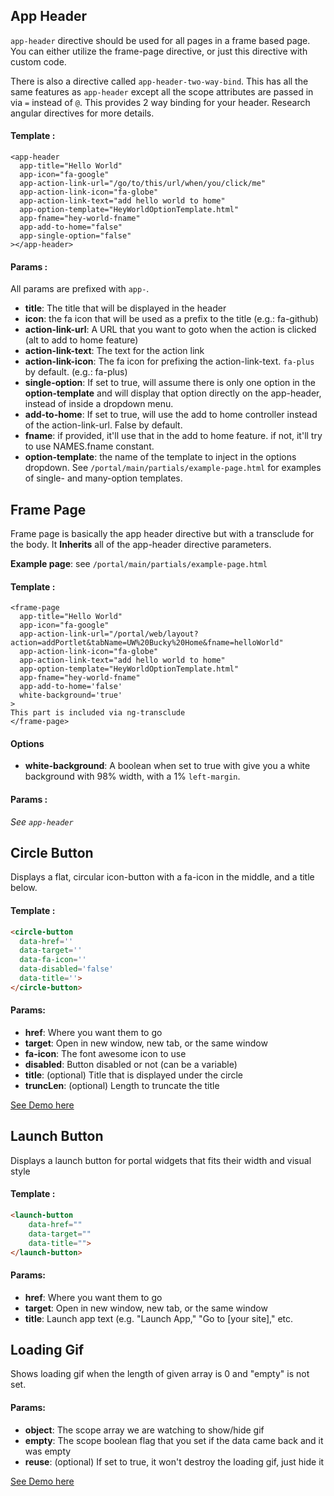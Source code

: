 ## App Header

`app-header` directive should be used for all pages in a frame based page. You can either utilize the frame-page directive, or just this directive with custom code.

There is also a directive called `app-header-two-way-bind`. This has all the same features as `app-header` except all the scope attributes are passed in via `=` instead of `@`. This provides 2 way binding for your header. Research angular directives for more details.

#### Template :

```
<app-header
  app-title="Hello World"
  app-icon="fa-google"
  app-action-link-url="/go/to/this/url/when/you/click/me"
  app-action-link-icon="fa-globe"
  app-action-link-text="add hello world to home"
  app-option-template="HeyWorldOptionTemplate.html"
  app-fname="hey-world-fname"
  app-add-to-home="false"
  app-single-option="false"
></app-header>
```

#### Params :

All params are prefixed with `app-`.

* **title**: The title that will be displayed in the header
* **icon**: the fa icon that will be used as a prefix to the title (e.g.: fa-github)
* **action-link-url**: A URL that you want to goto when the action is clicked (alt to add to home feature)
* **action-link-text**: The text for the action link
* **action-link-icon**: The fa icon for prefixing the action-link-text. `fa-plus` by default. (e.g.: fa-plus)
* **single-option**: If set to true, will assume there is only one option in the **option-template** and will display 
that option directly on the app-header, instead of inside a dropdown menu.
* **add-to-home**: If set to true, will use the add to home controller instead of the action-link-url. False by default.
* **fname**: if provided, it'll use that in the add to home feature. if not, it'll try to use NAMES.fname constant.
* **option-template**: the name of the template to inject in the options dropdown. See `/portal/main/partials/example-page.html` for 
examples of single- and many-option templates.

## Frame Page

Frame page is basically the app header directive but with a transclude for the body. It **Inherits** all of the app-header directive parameters.

**Example page**: see `/portal/main/partials/example-page.html`

#### Template :

```
<frame-page
  app-title="Hello World"
  app-icon="fa-google"
  app-action-link-url="/portal/web/layout?action=addPortlet&tabName=UW%20Bucky%20Home&fname=helloWorld"
  app-action-link-icon="fa-globe"
  app-action-link-text="add hello world to home"
  app-option-template="HeyWorldOptionTemplate.html"
  app-fname="hey-world-fname"
  app-add-to-home='false'
  white-background='true'
>
This part is included via ng-transclude
</frame-page>
```

#### Options

* **white-background**: A boolean when set to true with give you a white background with 98% width, with a 1% `left-margin`.

#### Params :

_See `app-header`_

## Circle Button

Displays a flat, circular icon-button with a fa-icon in the middle, and a title below.

#### Template :

```html
<circle-button
  data-href=''
  data-target=''
  data-fa-icon=''
  data-disabled='false' 
  data-title=''>
</circle-button>
```
#### Params:
* **href**: Where you want them to go
* **target**: Open in new window, new tab, or the same window
* **fa-icon**: The font awesome icon to use
* **disabled**: Button disabled or not (can be a variable)
* **title**: (optional) Title that is displayed under the circle
* **truncLen**: (optional) Length to truncate the title

<a href='#/demo' class='btn btn-flat btn-sm'>See Demo here</a>

## Launch Button

Displays a launch button for portal widgets that fits their width and visual style

#### Template :

```html
<launch-button 
	data-href="" 
	data-target="" 
	data-title="">
</launch-button>
```
#### Params:
* **href**: Where you want them to go
* **target**: Open in new window, new tab, or the same window
* **title**: Launch app text (e.g. "Launch App," "Go to \[your site]," etc.

## Loading Gif

Shows loading gif when the length of given array is 0 and "empty" is not set.

#### Params:
+ **object**: The scope array we are watching to show/hide gif
+ **empty**: The scope boolean flag that you set if the data came back and it was empty
+ **reuse**: (optional) If set to true, it won't destroy the loading gif, just hide it

<a href='#/demo' class='btn btn-flat btn-sm'>See Demo here</a>
